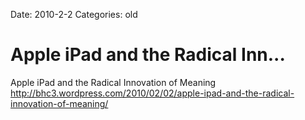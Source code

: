 Date: 2010-2-2
Categories: old

# Apple iPad and the Radical Inn...

Apple iPad and the Radical Innovation of Meaning <a href="http://bhc3.wordpress.com/2010/02/02/apple-ipad-and-the-radical-innovation-of-meaning/" rel="nofollow">http://bhc3.wordpress.com/2010/02/02/apple-ipad-and-the-radical-innovation-of-meaning/</a>
